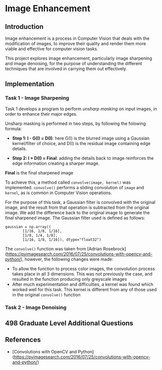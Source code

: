 # Image Enhancement

## Introduction

Image enhancement is a process in Computer Vision that deals with the modification of images, to 
improve their quality and render them more viable and effective for computer vision tasks.

This project explores image enhancement, particularly image sharpening and image denoising, for the 
purpose of understanding the different techniques that are involved in carrying them out effectively.

## Implementation
### Task 1 - Image Sharpening

Task 1 develops a program to perform _unsharp masking_ on input images, in order to enhance their major
edges.

Unsharp masking is performed in two steps, by following the folowing formula:

- **Step 1: I - G(I) = D(I)**: here G(I) is the blurred image using a Gaussian kernel/filter of choice,
and D(I) is the residual image containing edge details.

- **Step 2: I + D(I) = Final**: adding the details back to image reinforces the edge information creating a 
sharper image.

**Final** is the final sharpened image

To achieve this, a method called `convolve(image, kernel)` was implemented.
`convolve()` performs a sliding convolution of `image` and `kernel`, as is common in Computer Vision operations.

For the purpose of this task, a Gaussian filter is convolved with the original image, and the result from that 
operation is subtracted from the original image. We add the difference back to the original image to generate 
the final sharpened image. The Gaussian filter used is defined as follows:

```
gaussian = np.array((
        [1/16, 1/8, 1/16],
        [1/8, 1/4, 1/8],
        [1/16, 1/8, 1/16]), dtype="float32")
```
The `convolve()` function was taken from [Adrian Rosebrock] (https://pyimagesearch.com/2016/07/25/convolutions-with-opencv-and-python/),
however, the following changes were made:

- To allow the function to process color images, the convolution process takes place in all 3 dimensions. This was not previously the case, and resulted in the function producing only greyscale images
- After much experimentation and difficulties, a kernel was found which worked well for this task. This kernel is different from any of those used in the original `convolve()` function

### Task 2 - Image Denoising



## 498 Graduate Level Additional Questions

## References
- [Convolutions with OpenCV and Python] (https://pyimagesearch.com/2016/07/25/convolutions-with-opencv-and-python/)

